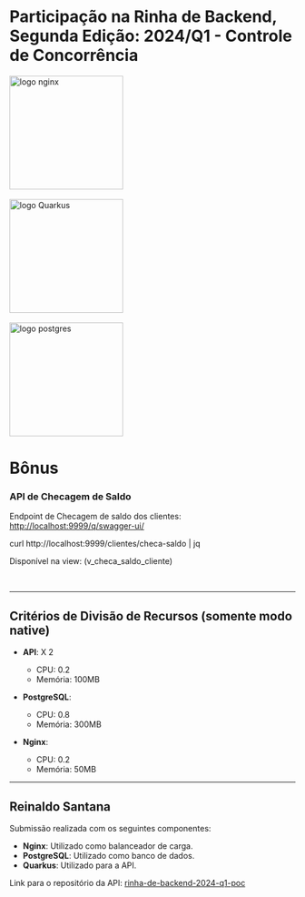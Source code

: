 # Participação na Rinha de Backend, Segunda Edição: 2024/Q1 - Controle de Concorrência

<img src="https://upload.wikimedia.org/wikipedia/commons/c/c5/Nginx_logo.svg" alt="logo nginx" width="200" height="auto">
<br /><br />
<img src="https://hermes.dio.me/articles/cover/a722bd8a-4f4b-4327-b4df-2608448bb4b1.jpg" alt="logo Quarkus" width="200" height="auto">
<br /><br />
<img src="https://upload.wikimedia.org/wikipedia/commons/2/29/Postgresql_elephant.svg" alt="logo postgres" width="200" height="auto">

<br />

# Bônus

### API de Checagem de Saldo

Endpoint de Checagem de saldo dos clientes: [http://localhost:9999/q/swagger-ui/](http://localhost:9999/q/swagger-ui/)

curl http://localhost:9999/clientes/checa-saldo | jq

Disponível na view: (v_checa_saldo_cliente)

<br />

---

## Critérios de Divisão de Recursos (somente modo native)

- **API**: X 2
  - CPU: 0.2
  - Memória: 100MB

- **PostgreSQL**:
  - CPU: 0.8
  - Memória: 300MB

- **Nginx**:
  - CPU: 0.2
  - Memória: 50MB

---

## Reinaldo Santana

Submissão realizada com os seguintes componentes:

- **Nginx**: Utilizado como balanceador de carga.
- **PostgreSQL**: Utilizado como banco de dados.
- **Quarkus**: Utilizado para a API.

Link para o repositório da API: [rinha-de-backend-2024-q1-poc](https://github.com/zsantana/rinha-de-backend-2024-java-q1)
